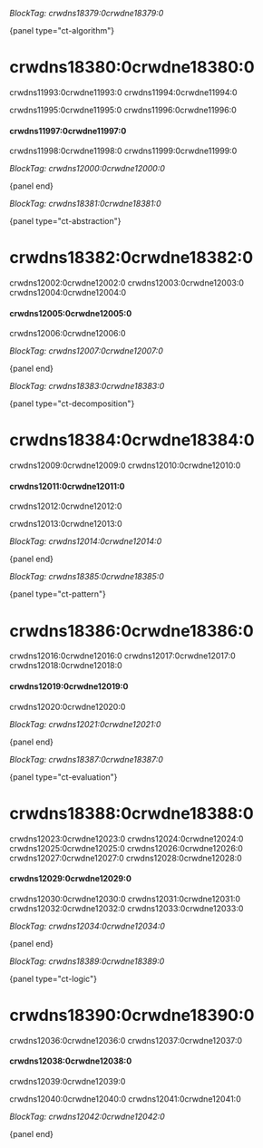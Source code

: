*BlockTag: crwdns18379:0crwdne18379:0*

{panel type="ct-algorithm"}

# crwdns18380:0crwdne18380:0

crwdns11993:0crwdne11993:0 crwdns11994:0crwdne11994:0

crwdns11995:0crwdne11995:0 crwdns11996:0crwdne11996:0

#### crwdns11997:0crwdne11997:0

crwdns11998:0crwdne11998:0 crwdns11999:0crwdne11999:0

*BlockTag: crwdns12000:0crwdne12000:0*

{panel end}

*BlockTag: crwdns18381:0crwdne18381:0*

{panel type="ct-abstraction"}

# crwdns18382:0crwdne18382:0

crwdns12002:0crwdne12002:0 crwdns12003:0crwdne12003:0 crwdns12004:0crwdne12004:0

#### crwdns12005:0crwdne12005:0

crwdns12006:0crwdne12006:0

*BlockTag: crwdns12007:0crwdne12007:0*

{panel end}

*BlockTag: crwdns18383:0crwdne18383:0*

{panel type="ct-decomposition"}

# crwdns18384:0crwdne18384:0

crwdns12009:0crwdne12009:0 crwdns12010:0crwdne12010:0

#### crwdns12011:0crwdne12011:0

crwdns12012:0crwdne12012:0

crwdns12013:0crwdne12013:0

*BlockTag: crwdns12014:0crwdne12014:0*

{panel end}

*BlockTag: crwdns18385:0crwdne18385:0*

{panel type="ct-pattern"}

# crwdns18386:0crwdne18386:0

crwdns12016:0crwdne12016:0 crwdns12017:0crwdne12017:0 crwdns12018:0crwdne12018:0

#### crwdns12019:0crwdne12019:0

crwdns12020:0crwdne12020:0

*BlockTag: crwdns12021:0crwdne12021:0*

{panel end}

*BlockTag: crwdns18387:0crwdne18387:0*

{panel type="ct-evaluation"}

# crwdns18388:0crwdne18388:0

crwdns12023:0crwdne12023:0 crwdns12024:0crwdne12024:0 crwdns12025:0crwdne12025:0 crwdns12026:0crwdne12026:0 crwdns12027:0crwdne12027:0 crwdns12028:0crwdne12028:0

#### crwdns12029:0crwdne12029:0

crwdns12030:0crwdne12030:0 crwdns12031:0crwdne12031:0 crwdns12032:0crwdne12032:0 crwdns12033:0crwdne12033:0

*BlockTag: crwdns12034:0crwdne12034:0*

{panel end}

*BlockTag: crwdns18389:0crwdne18389:0*

{panel type="ct-logic"}

# crwdns18390:0crwdne18390:0

crwdns12036:0crwdne12036:0 crwdns12037:0crwdne12037:0

#### crwdns12038:0crwdne12038:0

crwdns12039:0crwdne12039:0

crwdns12040:0crwdne12040:0 crwdns12041:0crwdne12041:0

*BlockTag: crwdns12042:0crwdne12042:0*

{panel end}
